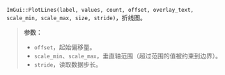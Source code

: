 `ImGui::PlotLines(label, values, count, offset, overlay_text, scale_min, scale_max, size, stride)`，折线图。

>   **参数：**
>
>   *   `offset`，起始偏移量。
>   *   `scale_min`、`scale_max`，垂直轴范围（超过范围的值被约束到边界）。
>   *   `stride`，读取数据步长。

